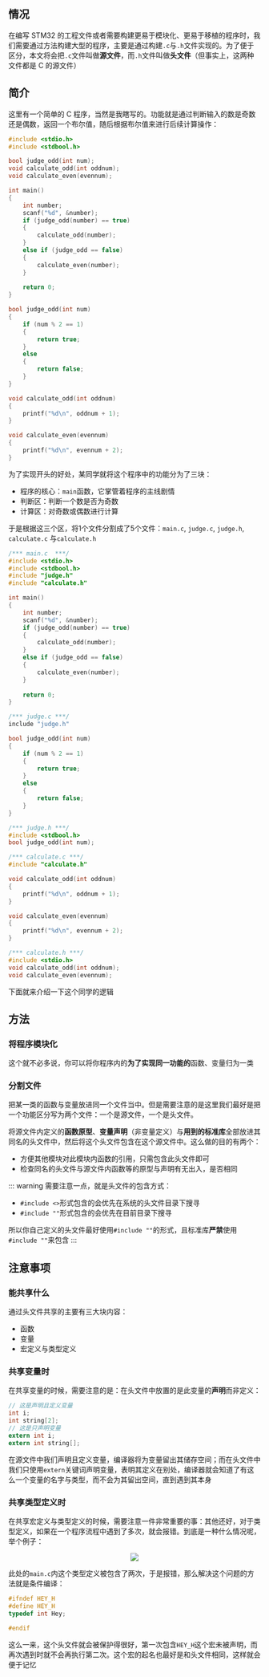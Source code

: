 ## 情况

在编写 STM32 的工程文件或者需要构建更易于模块化、更易于移植的程序时，我们需要通过方法构建大型的程序，主要是通过构建`.c`与`.h`文件实现的。为了便于区分，本文将会把`.c`文件叫做**源文件**，而`.h`文件叫做**头文件**（但事实上，这两种文件都是 C 的源文件）

## 简介

这里有一个简单的 C 程序，当然是我瞎写的。功能就是通过判断输入的数是奇数还是偶数，返回一个布尔值，随后根据布尔值来进行后续计算操作：

```c
#include <stdio.h>
#include <stdbool.h>

bool judge_odd(int num);
void calculate_odd(int oddnum);
void calculate_even(evennum);

int main()
{
    int number;
    scanf("%d", &number);
    if (judge_odd(number) == true)
    {
        calculate_odd(number);
    }
    else if (judge_odd == false)
    {
        calculate_even(number);
    }
    
    return 0;
}

bool judge_odd(int num)
{
    if (num % 2 == 1)
    {
        return true;
    }
    else
    {
        return false;
    }
}

void calculate_odd(int oddnum)
{
    printf("%d\n", oddnum + 1);
}

void calculate_even(evennum)
{
    printf("%d\n", evennum + 2);
}
```

为了实现开头的好处，某同学就将这个程序中的功能分为了三块：

* 程序的核心：`main`函数，它掌管着程序的主线剧情
* 判断区：判断一个数是否为奇数
* 计算区：对奇数或偶数进行计算

于是根据这三个区，将1个文件分割成了5个文件：`main.c`, `judge.c`, `judge.h`, `calculate.c` 与`calculate.h`

```c
/*** main.c  ***/
#include <stdio.h>
#include <stdbool.h>
#include "judge.h"
#include "calculate.h"

int main()
{
    int number;
    scanf("%d", &number);
    if (judge_odd(number) == true)
    {
        calculate_odd(number);
    }
    else if (judge_odd == false)
    {
        calculate_even(number);
    }
    
    return 0;
}
```

```c
/*** judge.c ***/
include "judge.h"

bool judge_odd(int num)
{
    if (num % 2 == 1)
    {
        return true;
    }
    else
    {
        return false;
    }
}
```

```c
/*** judge.h ***/
#include <stdbool.h>
bool judge_odd(int num);
```

```c
/*** calculate.c ***/
#include "calculate.h"

void calculate_odd(int oddnum)
{
    printf("%d\n", oddnum + 1);
}

void calculate_even(evennum)
{
    printf("%d\n", evennum + 2);
}
```

```c
/*** calculate.h ***/
#include <stdio.h>
void calculate_odd(int oddnum);
void calculate_even(evennum);
```

下面就来介绍一下这个同学的逻辑

## 方法

### 将程序模块化

这个就不必多说，你可以将你程序内的**为了实现同一功能的**函数、变量归为一类

### 分割文件

把某一类的函数与变量放进同一个文件当中。但是需要注意的是这里我们最好是把一个功能区分写为两个文件：一个是源文件，一个是头文件。

将源文件内定义的**函数原型**、**变量声明**（非变量定义）与**用到的标准库**全部放进其同名的头文件中，然后将这个头文件包含在这个源文件中。这么做的目的有两个：

* 方便其他模块对此模块内函数的引用，只需包含此头文件即可
* 检查同名的头文件与源文件内函数等的原型与声明有无出入，是否相同

::: warning
需要注意一点，就是头文件的包含方式：

* `#include <>`形式包含的会优先在系统的头文件目录下搜寻
* `#include ""`形式包含的会优先在目前目录下搜寻

所以你自己定义的头文件最好使用`#include ""`的形式，且标准库**严禁**使用`#include ""`来包含
:::

## 注意事项

### 能共享什么

通过头文件共享的主要有三大块内容：

* 函数
* 变量
* 宏定义与类型定义

### 共享变量时

在共享变量的时候，需要注意的是：在头文件中放置的是此变量的**声明**而非定义：

```c
// 这是声明且定义变量
int i;
int string[2];
// 这是只声明变量
extern int i;
extern int string[];
```

在源文件中我们声明且定义变量，编译器将为变量留出其储存空间；而在头文件中我们只使用`extern`关键词声明变量，表明其定义在别处，编译器就会知道了有这么一个变量的名字与类型，而不会为其留出空间，直到遇到其本身

### 共享类型定义时

在共享宏定义与类型定义的时候，需要注意一件非常重要的事：其他还好，对于类型定义，如果在一个程序流程中遇到了多次，就会报错。到底是一种什么情况呢，举个例子：

<div align=center><img src="https://cdn.jsdelivr.net/gh/CHANShu0508/images_shack/images/20200825204840.png"/></div>

此处的`main.c`内这个类型定义被包含了两次，于是报错，那么解决这个问题的方法就是条件编译：

```c
#ifndef HEY_H
#define HEY_H
typedef int Hey;

#endif
```

这么一来，这个头文件就会被保护得很好，第一次包含`HEY_H`这个宏未被声明，而再次遇到时就不会再执行第二次。这个宏的起名也最好是和头文件相同，这样就会便于记忆